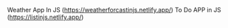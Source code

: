 Weather App In JS (https://weatherforcastinjs.netlify.app/)
To Do APP in JS (https://listinjs.netlify.app/)

